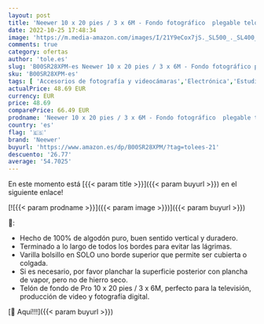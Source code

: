 ```yaml
---
layout: post
title: 'Neewer 10 x 20 pies / 3 x 6M - Fondo fotográfico  plegable telón de fondo de 100% pura muselina para estudio fotográfico  fotografía  vídeo y televisión  negro'
date: 2022-10-25 17:48:34
image: 'https://m.media-amazon.com/images/I/21Y9eCox7jS._SL500_._SL400_.jpg'
comments: true
category: ofertas
author: 'tole.es'
slug: 'B00SR28XPM-es Neewer 10 x 20 pies / 3 x 6M - Fondo fotográfico plegable...'
sku: 'B00SR28XPM-es'
tags: [ 'Accesorios de fotografía y videocámaras','Electrónica','Estudio de fotografía e iluminación','Fondos fotográficos','Fotografía y videocámaras','muselina','neewer','🇪🇸', ]
actualPrice: 48.69 EUR
currency: EUR
price: 48.69
comparePrice: 66.49 EUR
prodname: 'Neewer 10 x 20 pies / 3 x 6M - Fondo fotográfico  plegable telón de fondo de 100% pura muselina para estudio fotográfico  fotografía  vídeo y televisión  negro'
country: 'es'
flag: '🇪🇸'
brand: 'Neewer'
buyurl: 'https://www.amazon.es/dp/B00SR28XPM/?tag=tolees-21'
descuento: '26.77'
average: '54.7025'
---
```


En este momento está [{{< param title >}}]({{< param buyurl >}}) en el siguiente enlace!

[![{{< param prodname >}}]({{< param image >}})]({{< param buyurl >}})

🔎:

- Hecho de 100% de algodón puro, buen sentido vertical y duradero.
- Terminado a lo largo de todos los bordes para evitar las lágrimas.
- Varilla bolsillo en SOLO uno borde superior que permite ser cubierta o colgada.
- Si es necesario, por favor planchar la superficie posterior con plancha de vapor, pero no de hierro seco.
- Telón de fondo de Pro 10 x 20 pies / 3 x 6M, perfecto para la televisión, producción de video y fotografía digital.

[🛒 Aquí!!!]({{< param buyurl >}})
